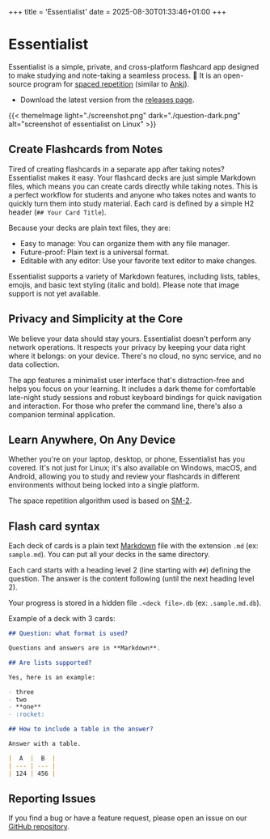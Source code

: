 +++
title = 'Essentialist'
date = 2025-08-30T01:33:46+01:00
+++

# Essentialist

Essentialist is a simple, private, and cross-platform flashcard app designed to make studying and note-taking a seamless process. 🧠 It is an open-source program for [spaced repetition][1] (similar to [Anki](https://apps.ankiweb.net/)).

* Download the latest version from the [releases page](https://github.com/essentialist-app/essentialist/releases/latest).

{{< themeImage light="./screenshot.png" dark="./question-dark.png" alt="screenshot of essentialist on Linux" >}}

## Create Flashcards from Notes

Tired of creating flashcards in a separate app after taking notes? Essentialist makes it easy. Your flashcard decks are just simple Markdown files, which means you can create cards directly while taking notes. This is a perfect workflow for students and anyone who takes notes and wants to quickly turn them into study material. Each card is defined by a simple H2 header (`## Your Card Title`).

Because your decks are plain text files, they are:

- Easy to manage: You can organize them with any file manager.
- Future-proof: Plain text is a universal format.
- Editable with any editor: Use your favorite text editor to make changes.

Essentialist supports a variety of Markdown features, including lists, tables, emojis, and basic text styling (italic and bold). Please note that image support is not yet available.

## Privacy and Simplicity at the Core

We believe your data should stay yours. Essentialist doesn't perform any network operations. It respects your privacy by keeping your data right where it belongs: on your device. There's no cloud, no sync service, and no data collection.

The app features a minimalist user interface that's distraction-free and helps you focus on your learning. It includes a dark theme for comfortable late-night study sessions and robust keyboard bindings for quick navigation and interaction. For those who prefer the command line, there's also a companion terminal application.

## Learn Anywhere, On Any Device

Whether you're on your laptop, desktop, or phone, Essentialist has you covered. It's not just for Linux; it's also available on Windows, macOS, and Android, allowing you to study and review your flashcards in different environments without being locked into a single platform.

The space repetition algorithm used is based on [SM-2][3].

## Flash card syntax

Each deck of cards is a plain text [Markdown][2] file with the extension `.md` (ex: `sample.md`). You can put all your decks in the same directory.

Each card starts with a heading level 2 (line starting with `##`) defining the question. The answer is the content following (until the next heading level 2).

Your progress is stored in a hidden file `.<deck file>.db` (ex: `.sample.md.db`).

Example of a deck with 3 cards:

```markdown
## Question: what format is used?

Questions and answers are in **Markdown**.

## Are lists supported?

Yes, here is an example:

- three
- two
- **one**
- :rocket:

## How to include a table in the answer?

Answer with a table.

|  A  |  B  |
| --- | --- |
| 124 | 456 |
```

## Reporting Issues

If you find a bug or have a feature request, please open an issue on our [GitHub repository](https://github.com/essentialist-app/essentialist/issues).


[1]: https://en.wikipedia.org/wiki/Spaced_repetition
[2]: https://en.wikipedia.org/wiki/Markdown
[3]: https://en.wikipedia.org/wiki/SuperMemo#Description_of_SM-2_algorithm
